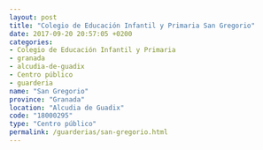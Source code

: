 ```yaml
---
layout: post
title: "Colegio de Educación Infantil y Primaria San Gregorio"
date: 2017-09-20 20:57:05 +0200
categories:
- Colegio de Educación Infantil y Primaria
- granada
- alcudia-de-guadix
- Centro público
- guarderia
name: "San Gregorio"
province: "Granada"
location: "Alcudia de Guadix"
code: "18000295"
type: "Centro público"
permalink: /guarderias/san-gregorio.html
---
```

